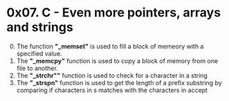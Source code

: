 # 0x07. C - Even more pointers, arrays and strings
0. The function **"_memset"** is used to fill a block of memeory with a specified value.
1. The **"_memcpy"** function is used to copy a block of memory from one file to another.
2. The **"_strchr""** function is used to check for a character in a string
3. The **"_strspn"** function is used to get the length of a prefix substring by comparing if characters in s matches with the characters in accept
